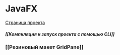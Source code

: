 # JavaFX

[Страница проекта](https://openjfx.io/)

##### [[Компиляция и запуск проекта с помощью CLI]]
### [[Резиновый макет GridPane]]